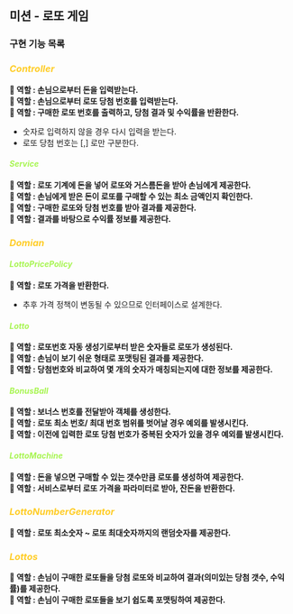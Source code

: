 ## 미션 - 로또 게임

### 구현 기능 목록

### *<span style = 'color : #FFCD28'>Controller</span>*<br/>

**🔆 역할 : 손님으로부터 돈을 입력받는다.**<br/>
**🔆 역할 : 손님으로부터 로또 당첨 번호를 입력받는다.**<br/>
**🔆 역할 : 구매한 로또 번호를 출력하고, 당첨 결과 및 수익률을 반환한다.**<br/>

- 숫자로 입력하지 않을 경우 다시 입력을 받는다.<br/>
- 로또 당첨 번호는 [,] 로만 구분한다.<br/>

#### *<span style = 'color : #A8F552'>Service</span>*<br/>

**🔆 역할 : 로또 기계에 돈을 넣어 로또와 거스름돈을 받아 손님에게 제공한다.**<br/>
**🔆 역할 : 손님에게 받은 돈이 로또를 구매할 수 있는 최소 금액인지 확인한다.**<br/>
**🔆 역할 : 구매한 로또와 당첨 번호를 받아 결과를 제공한다.**<br/>
**🔆 역할 : 결과를 바탕으로 수익률 정보를 제공한다.**<br/>

### *<span style = 'color : #FFCD28'>Domian</span>*<br/>

#### *<span style = 'color : #A8F552'>LottoPricePolicy</span>*<br/>

**🔆 역할 : 로또 가격을 반환한다.**<br/>

- 추후 가격 정책이 변동될 수 있으므로 인터페이스로 설계한다.

#### *<span style = 'color : #A8F552'>Lotto</span>*<br/>

**🔆 역할 : 로또번호 자동 생성기로부터 받은 숫자들로 로또가 생성된다.**<br/>
**🔆 역할 : 손님이 보기 쉬운 형태로 포맷팅된 결과를 제공한다.**<br/>
**🔆 역할 : 당첨번호와 비교하여 몇 개의 숫자가 매칭되는지에 대한 정보를 제공한다.**<br/>

#### *<span style = 'color : #A8F552'>BonusBall</span>*<br/>

**🔆 역할 : 보너스 번호를 전달받아 객체를 생성한다.**<br/>
**🔆 역할 : 로또 최소 번호/ 최대 번호 범위를 벗어날 경우 예외를 발생시킨다.**<br/>
**🔆 역할 : 이전에 입력한 로또 당첨 번호가 중복된 숫자가 있을 경우 예외를 발생시킨다.**<br/>

#### *<span style = 'color : #A8F552'>LottoMachine</span>*<br/>

**🔆 역할 : 돈을 넣으면 구매할 수 있는 갯수만큼 로또를 생성하여 제공한다.**<br/>
**🔆 역할 : 서비스로부터 로또 가격을 파라미터로 받아, 잔돈을 반환한다.**<br/>

### *<span style = 'color : #FFCD28'>LottoNumberGenerator</span>*<br/>

**🔆 역할 : 로또 최소숫자 ~ 로또 최대숫자까지의 랜덤숫자를 제공한다.**<br/>

### *<span style = 'color : #FFCD28'>Lottos</span>*<br/>

**🔆 역할 : 손님이 구매한 로또들을 당첨 로또와 비교하여 결과(의미있는 당첨 갯수, 수익률)를 제공한다.**<br/>
**🔆 역할 : 손님이 구매한 로또들을 보기 쉽도록 포맷팅하여 제공한다.**<br/>